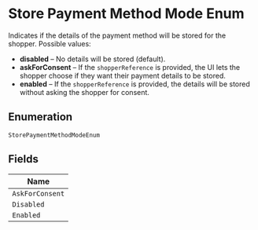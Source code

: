 
# Store Payment Method Mode Enum

Indicates if the details of the payment method will be stored for the shopper. Possible values:

* **disabled** – No details will be stored (default).
* **askForConsent** – If the `shopperReference` is provided, the UI lets the shopper choose if they want their payment details to be stored.
* **enabled** – If the `shopperReference` is provided, the details will be stored without asking the shopper for consent.

## Enumeration

`StorePaymentMethodModeEnum`

## Fields

| Name |
|  --- |
| `AskForConsent` |
| `Disabled` |
| `Enabled` |

